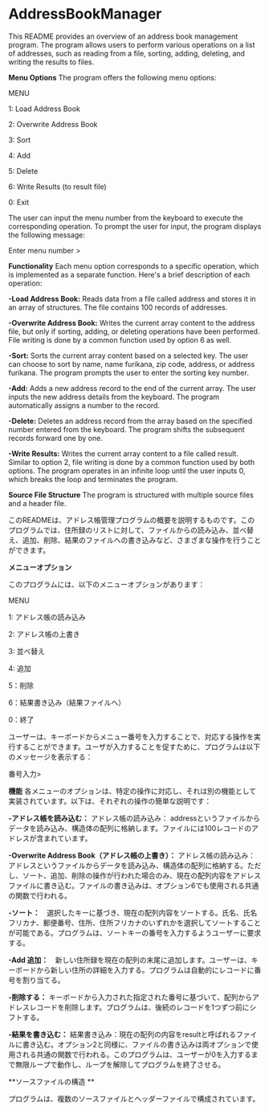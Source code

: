 # AddressBookManager

This README provides an overview of an address book management program. The program allows users to perform various operations on a list of addresses, such as reading from a file, sorting, adding, deleting, and writing the results to files.

**Menu Options**
The program offers the following menu options:

MENU

1: Load Address Book

2: Overwrite Address Book

3: Sort

4: Add

5: Delete

6: Write Results (to result file)

0: Exit


The user can input the menu number from the keyboard to execute the corresponding operation. 
To prompt the user for input, the program displays the following message:

Enter menu number >

**Functionality**
Each menu option corresponds to a specific operation, which is implemented as a separate function. Here's a brief description of each operation:

**-Load Address Book:** Reads data from a file called address and stores it in an array of structures. The file contains 100 records of addresses.

**-Overwrite Address Book:** Writes the current array content to the address file, but only if sorting, adding, or deleting operations have been performed. File writing is done by a common function used by option 6 as well.

**-Sort:** Sorts the current array content based on a selected key. The user can choose to sort by name, name furikana, zip code, address, or address furikana. The program prompts the user to enter the sorting key number.

**-Add:** Adds a new address record to the end of the current array. The user inputs the new address details from the keyboard. The program automatically assigns a number to the record.

**-Delete:** Deletes an address record from the array based on the specified number entered from the keyboard. The program shifts the subsequent records forward one by one.

**-Write Results:** Writes the current array content to a file called result. Similar to option 2, file writing is done by a common function used by both options.
The program operates in an infinite loop until the user inputs 0, which breaks the loop and terminates the program.

**Source File Structure**
The program is structured with multiple source files and a header file. 

このREADMEは、アドレス帳管理プログラムの概要を説明するものです。このプログラムでは、住所録のリストに対して、ファイルからの読み込み、並べ替え、追加、削除、結果のファイルへの書き込みなど、さまざまな操作を行うことができます。

**メニューオプション** 

このプログラムには、以下のメニューオプションがあります：

MENU

1: アドレス帳の読み込み

2: アドレス帳の上書き

3: 並べ替え

4: 追加

5：削除

6：結果書き込み（結果ファイルへ）

0：終了

ユーザーは、キーボードからメニュー番号を入力することで、対応する操作を実行することができます。ユーザが入力することを促すために、プログラムは以下のメッセージを表示する：

番号入力>

**機能** 
各メニューのオプションは、特定の操作に対応し、それは別の機能として実装されています。以下は、それぞれの操作の簡単な説明です：

**-アドレス帳を読み込む：** アドレス帳の読み込み： addressというファイルからデータを読み込み、構造体の配列に格納します。ファイルには100レコードのアドレスが含まれています。

**-Overwrite Address Book（アドレス帳の上書き）：** アドレス帳の読み込み：アドレスというファイルからデータを読み込み、構造体の配列に格納する。ただし、ソート、追加、削除の操作が行われた場合のみ、現在の配列内容をアドレスファイルに書き込む。ファイルの書き込みは、オプション6でも使用される共通の関数で行われる。

**-ソート：**　選択したキーに基づき、現在の配列内容をソートする。氏名、氏名フリカナ、郵便番号、住所、住所フリカナのいずれかを選択してソートすることが可能である。プログラムは、ソートキーの番号を入力するようユーザーに要求する。

**-Add 追加：**　新しい住所録を現在の配列の末尾に追加します。ユーザーは、キーボードから新しい住所の詳細を入力する。プログラムは自動的にレコードに番号を割り当てる。

**-削除する：** キーボードから入力された指定された番号に基づいて、配列からアドレスレコードを削除します。プログラムは、後続のレコードを1つずつ前にシフトする。

**-結果を書き込む：** 結果書き込み：現在の配列の内容をresultと呼ばれるファイルに書き込む。オプション2と同様に、ファイルの書き込みは両オプションで使用される共通の関数で行われる。このプログラムは、ユーザーが0を入力するまで無限ループで動作し、ループを解除してプログラムを終了させる。

**ソースファイルの構造 **

プログラムは、複数のソースファイルとヘッダーファイルで構成されています。
